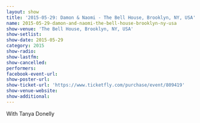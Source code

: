 ```yaml
---
layout: show
title: '2015-05-29: Damon & Naomi - The Bell House, Brooklyn, NY, USA'
name: 2015-05-29-damon-and-naomi-the-bell-house-brooklyn-ny-usa
show-venue: 'The Bell House, Brooklyn, NY, USA'
show-setlist: 
show-date: 2015-05-29
category: 2015
show-radio: 
show-lastfm: 
show-cancelled: 
performers: 
facebook-event-url: 
show-poster-url: 
show-ticket-url: 'https://www.ticketfly.com/purchase/event/809419'
show-venue-website: 
show-additional: 
---
```

With Tanya Donelly
